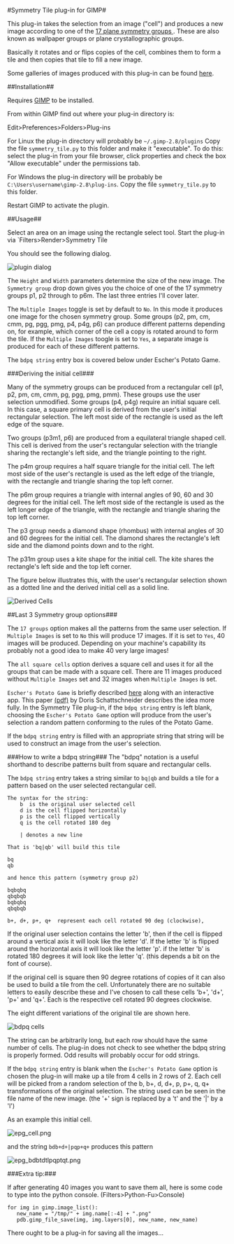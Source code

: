 #Symmetry Tile plug-in for GIMP#

This plug-in takes the selection from an image ("cell") and produces a new image according to 
one of the [17 plane symmetry groups ](http://en.wikipedia.org/wiki/Wallpaper_groups). These are also known as wallpaper groups or plane crystallographic groups. 

Basically it rotates and or flips copies of the cell, combines them to form a tile and then copies that tile to fill a new image.

Some galleries of images produced with this plug-in can be found [here](http://elfnor.gihub.io/symmetrytilegallery).

##Installation##

Requires [GIMP](http://www.gimp.org/) to be installed.

From within GIMP find out where your plug-in directory is:

Edit>Preferences>Folders>Plug-ins

For Linux the plug-in directory will probably be `~/.gimp-2.8/plugins`
Copy the file `symmetry_tile.py` to this folder and make it "executable". To do this: select the plug-in from your file browser, click properties and check the box "Allow executable" under the permissions tab.

For Windows the plug-in directory will be probably be `C:\Users\username\gimp-2.8\plug-ins`. Copy the file `symmetry_tile.py` to this folder.

Restart GIMP to activate the plugin.

##Usage##

Select an area on an image using the rectangle select tool.
Start the plug-in via `Filters>Render>Symmetry Tile

You should see the following dialog. 

![plugin dialog](images/plugin_dialog.png)

The `Height` and `Width` parameters determine the size of the new image.
The `Symmetry group` drop down gives you the choice of one of the 17 symmetry groups p1, p2 through to p6m. The last three entries I'll cover later. 

The `Multiple Images` toggle is set by default to `No`. In this mode it produces one image for the chosen symmetry group. Some groups (p2, pm, cm, cmm, pg, pgg, pmg, p4, p4g, p6) can produce different patterns depending on, for example, which corner of the cell a copy is rotated around to form the tile. If the `Multiple Images` toogle is set to `Yes`, a separate image is produced for each of these different patterns.

The `bdpq string` entry box is covered below under Escher's Potato Game.

###Deriving the initial cell###

Many of the symmetry groups can be produced from a rectangular cell (p1, p2, pm, cm, cmm, pg, pgg, pmg, pmm). These groups use the user selection unmodified. Some groups (p4, p4g) require an initial square cell. In this case, a square primary cell is derived from the user's initial rectangular selection. The left most side of the rectangle is used as the left edge of the square.

Two groups (p3m1, p6) are produced from a equilateral triangle shaped cell. This cell is derived from the user's rectangular selection with the triangle sharing the rectangle's left side, and the triangle pointing to the right.

The p4m group requires a half square triangle for the initial cell.  The left most side of the user's rectangle is used as the left edge of the triangle, with the rectangle and triangle sharing the top left corner.

The p6m group requires a triangle with internal angles of 90, 60 and 30 degrees for the initial cell. The left most side of the rectangle is used as the left longer edge of the triangle, with the rectangle and triangle sharing the top left corner. 

The p3 group needs a diamond shape (rhombus) with internal angles of 30 and 60 degrees for the initial cell. The diamond shares the rectangle's left side and the diamond points down and to the right.

The p31m group uses a kite shape for the initial cell. The kite shares the rectangle's left side and the top left corner.

The figure below  illustrates this, with the user's rectangular selection shown as a dotted line and the derived initial cell as a solid line.

![Derived Cells](images/derived_cells.png)

##Last 3 Symmetry group options###

The `17 groups` option makes all the patterns from the same user selection. If `Multiple Images` is set to `No` this will produce 17 images. If it is set to `Yes`, 40 images will be produced. Depending on your machine's capability its probably not a good idea to make 40 very large images!

The `all square cells` option derives a square cell and uses it for all the groups that can be made with a square cell. There are 11 images produced without `Multiple Images` set and 32 images when `Multiple Images` is set.

`Escher's Potato Game` is briefly described [here](http://www.eschertiles.com/index.html) along with an interactive app. This paper [(pdf)](http://www.combinatorics.org/Volume_4/PDF/v4i2r17.pdf) by Doris Schattschneider describes the idea more fully. In the Symmetry Tile plug-in, if the `bdpq string` entry is left blank, choosing the `Escher's Potato Game` option will produce from the user's selection a random pattern conforming to the rules of the Potato Game.

If the `bdpq string` entry is filled with an appropriate string that string will be used to construct an image from the user's selection.

###How to write a bdpq string###
The "bdpq" notation is a useful shorthand to describe patterns built from square and rectangular cells.
 
The `bdpq string` entry takes a string similar  to `bq|qb` and builds a tile for a pattern based on the user selected rectangular cell.
    
    The syntax for the string:  
        b  is the original user selected cell
        d is the cell flipped horizontally  
        p is the cell flipped vertically  
        q is the cell rotated 180 deg  
       
        | denotes a new line  
        
    That is 'bq|qb' will build this tile   
    
    bq  
    qb  
    
    and hence this pattern (symmetry group p2) 
    
    bqbqbq
    qbqbqb
    bqbqbq
    qbqbqb
    
    b+, d+, p+, q+  represent each cell rotated 90 deg (clockwise), 

If the original user selection contains the letter 'b', then if the cell is flipped around a vertical axis it will look like the letter 'd'. If the letter 'b' is flipped around the horizontal axis it will look like the letter 'p'. if the letter 'b' is rotated 180 degrees it will look like the letter 'q'. (this depends a bit on the font of course).

If the original cell is square then 90 degree rotations of copies of it can also be used to build a tile from the cell. Unfortunately there are no suitable letters to easily describe these and I've chosen to call these cells 'b+', 'd+', 'p+' and 'q+'. Each is the respective cell rotated 90 degrees clockwise.

The eight different variations of the original tile are shown here.

![bdpq cells](images/bdpq_cells.png)

The string can be arbitrarily long, but each row should have the same number of cells. The plug-in does not check to see whether the bdpq string is properly formed. Odd results will probably occur for odd strings.

If the `bdpq string` entry is blank when the `Escher's Potato Game` option is chosen the plug-in will make up a tile from  4 cells in 2 rows of 2. Each cell will be picked from a random selection of the b, b+, d, d+, p, p+, q, q+ transformations of the original selection. The string used can be seen in the file name of the new image. (the '+' sign is replaced by a 't' and the '|' by a 'l')

As an example this initial cell.

![epg_cell.png](images/epg_cell.png)

and the string `bdb+d+|pqp+q+` produces this pattern

![epg_bdbtdtlpqptqt.png](images/epg_bdbtdtlpqptqt.png)

###Extra tip:###

If after generating 40 images you want to save them all, here is some code to type into the python console. (Filters>Python-Fu>Console)

```
for img in gimp.image_list():
   new_name = "/tmp/" + img.name[:-4] + ".png"
   pdb.gimp_file_save(img, img.layers[0], new_name, new_name)
```

There ought to be a plug-in for saving all the images...
